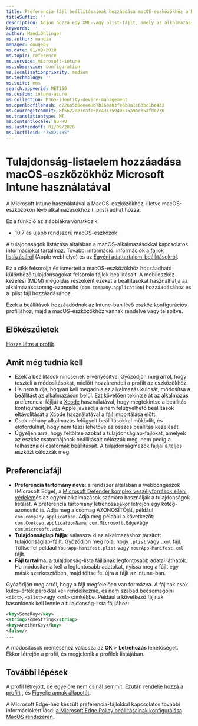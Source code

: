 ```yaml
---
title: Preferencia-fájl beállításainak hozzáadása macOS-eszközökhöz a Microsoft Intune-Azure-ban | Microsoft Docs
titleSuffix: ''
description: Adjon hozzá egy XML-vagy plist-fájlt, amely az alkalmazással kapcsolatos legfontosabb információkat tartalmazza. A konfigurációs profilban megváltoztathatja a legfontosabb információkat a tulajdonságok listájának fájljában, és hozzárendelheti a macOS-eszközökhöz.
keywords: ''
author: MandiOhlinger
ms.author: mandia
manager: dougeby
ms.date: 01/09/2020
ms.topic: reference
ms.service: microsoft-intune
ms.subservice: configuration
ms.localizationpriority: medium
ms.technology: ''
ms.suite: ems
search.appverid: MET150
ms.custom: intune-azure
ms.collection: M365-identity-device-management
ms.openlocfilehash: d226a5b8ee448b7b168a03fe6b8a1c63bc1be432
ms.sourcegitcommit: 8f56220e7cafc5bc43135940575a9acb5afde730
ms.translationtype: MT
ms.contentlocale: hu-HU
ms.lasthandoff: 01/09/2020
ms.locfileid: "75827785"
---
```

# <a name="add-a-property-list-file-to-macos-devices-using-microsoft-intune"></a>Tulajdonság-listaelem hozzáadása macOS-eszközökhöz Microsoft Intune használatával

A Microsoft Intune használatával a MacOS-eszközökhöz, illetve macOS-eszközökön lévő alkalmazásokhoz (. plist) adhat hozzá.

Ez a funkció az alábbiakra vonatkozik:

- 10,7 és újabb rendszerű macOS-eszközök

A tulajdonságok listázása általában a macOS-alkalmazásokkal kapcsolatos információkat tartalmaz. További információ: információk [a fájlok listázásáról](https://developer.apple.com/library/archive/documentation/General/Reference/InfoPlistKeyReference/Articles/AboutInformationPropertyListFiles.html) (Apple webhelye) és az [Egyéni adattartalom-beállításokról](https://support.apple.com/guide/mdm/custom-mdm9abbdbe7/1/web/1).

Ez a cikk felsorolja és ismerteti a macOS-eszközökhöz hozzáadható különböző tulajdonságokat felsoroló fájlok beállításait. A mobileszköz-kezelési (MDM) megoldás részeként ezeket a beállításokat használhatja az alkalmazáscsomag-azonosító (`com.company.application`) hozzáadásához és a. plist fájl hozzáadásához.

Ezek a beállítások hozzáadódnak az Intune-ban lévő eszköz konfigurációs profiljához, majd a macOS-eszközökhöz vannak rendelve vagy telepítve.

## <a name="before-you-begin"></a>Előkészületek

[Hozza létre a profilt](device-profile-create.md).

## <a name="what-you-need-to-know"></a>Amit még tudnia kell

- Ezek a beállítások nincsenek érvényesítve. Győződjön meg arról, hogy teszteli a módosításokat, mielőtt hozzárendeli a profilt az eszközökhöz.
- Ha nem tudja, hogyan kell megadnia az alkalmazás kulcsát, módosítsa a beállítást az alkalmazáson belül. Ezt követően tekintse át az alkalmazás preferencia-fájlját a [Xcode](https://developer.apple.com/xcode/) használatával, hogy megtekintse a beállítás konfigurációját. Az Apple javasolja a nem felügyelhető beállítások eltávolítását a Xcode használatával a fájl importálása előtt.
- Csak néhány alkalmazás felügyelt beállításokkal működik, és előfordulhat, hogy nem teszi lehetővé az összes beállítás kezelését.
- Ügyeljen arra, hogy feltöltse azokat a tulajdonságlap-fájlokat, amelyek az eszköz csatornájának beállításait célozzák meg, nem pedig a felhasználói csatornák beállításait. A tulajdonságmezők fájljai a teljes eszközt célozzák meg.

## <a name="preference-file"></a>Preferenciafájl

- **Preferencia tartomány neve**: a rendszer általában a webböngészők (Microsoft Edge), a [Microsoft Defender komplex veszélyforrások elleni védelem](https://docs.microsoft.com/windows/security/threat-protection/microsoft-defender-atp/microsoft-defender-atp-mac)és az egyéni alkalmazások számára használják a tulajdonságok listáját. A preferencia tartomány létrehozásakor létrejön egy köteg-azonosító is. Adja meg a csomag AZONOSÍTÓját, például `com.company.application`. Adja meg például a következőt: `com.Contoso.applicationName`, `com.Microsoft.Edge`vagy `com.microsoft.wdav`.
- **Tulajdonságlap fájlja**: válassza ki az alkalmazáshoz társított tulajdonságlap-fájlt. Győződjön meg róla, hogy `.plist` vagy `.xml` fájl. Töltse fel például `YourApp-Manifest.plist` vagy `YourApp-Manifest.xml` fájlt.
- **Fájl tartalma**: a tulajdonság-lista fájljának legfontosabb adatai láthatók. Ha módosítania kell a legfontosabb adatokat, nyissa meg a fájlt egy másik szerkesztőben, majd töltse fel újra a fájlt az Intune-ban.

Győződjön meg arról, hogy a fájl megfelelően van formázva. A fájlnak csak kulcs-érték párokkal kell rendelkeznie, és nem szabad becsomagolni `<dict>`, `<plist>`vagy `<xml>` címkékbe. Például a következő fájlnak hasonlónak kell lennie a tulajdonság-lista fájljához:

```xml
<key>SomeKey</key>
<string>someString</string>
<key>AnotherKey</key>
<false/>
...
```

A módosítások mentéséhez válassza az **OK** > **Létrehozás** lehetőséget. Ekkor létrejön a profil, és megjelenik a profilok listájában.

## <a name="next-steps"></a>További lépések

A profil létrejött, de egyelőre nem csinál semmit. Ezután [rendelje hozzá a profilt](device-profile-assign.md) , és [Figyelje annak állapotát](device-profile-monitor.md).

A Microsoft Edge-hez készült preferencia-fájlokkal kapcsolatos további információkért lásd: [a Microsoft Edge Policy beállításainak konfigurálása MacOS rendszeren](https://docs.microsoft.com/deployedge/configure-microsoft-edge-on-mac).
